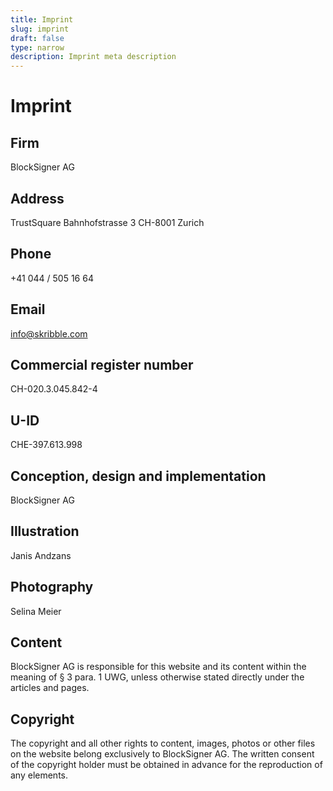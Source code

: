 ```yaml
---
title: Imprint
slug: imprint
draft: false
type: narrow
description: Imprint meta description
---
```


# Imprint

## Firm
BlockSigner AG

## Address
TrustSquare
Bahnhofstrasse 3
CH-8001 Zurich

## Phone
+41 044 / 505 16 64

## Email
[info@skribble.com](mailto:info@skribble.com "info@skribble.com")   

## Commercial register number
CH-020.3.045.842-4

## U-ID
CHE-397.613.998

## Conception, design and implementation
BlockSigner AG

## Illustration
Janis Andzans

## Photography
Selina Meier

## Content
BlockSigner AG is responsible for this website and its content within the meaning of § 3 para. 1 UWG, unless otherwise stated directly under the articles and pages.

## Copyright
The copyright and all other rights to content, images, photos or other files on the website belong exclusively to BlockSigner AG. The written consent of the copyright holder must be obtained in advance for the reproduction of any elements.
